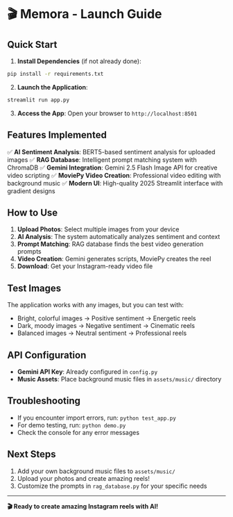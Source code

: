 # 🎬 Memora - Launch Guide

## Quick Start

1. **Install Dependencies** (if not already done):
```bash
pip install -r requirements.txt
```

2. **Launch the Application**:
```bash
streamlit run app.py
```

3. **Access the App**: Open your browser to `http://localhost:8501`

## Features Implemented

✅ **AI Sentiment Analysis**: BERT5-based sentiment analysis for uploaded images
✅ **RAG Database**: Intelligent prompt matching system with ChromaDB
✅ **Gemini Integration**: Gemini 2.5 Flash Image API for creative video scripting
✅ **MoviePy Video Creation**: Professional video editing with background music
✅ **Modern UI**: High-quality 2025 Streamlit interface with gradient designs

## How to Use

1. **Upload Photos**: Select multiple images from your device
2. **AI Analysis**: The system automatically analyzes sentiment and context
3. **Prompt Matching**: RAG database finds the best video generation prompts
4. **Video Creation**: Gemini generates scripts, MoviePy creates the reel
5. **Download**: Get your Instagram-ready video file

## Test Images

The application works with any images, but you can test with:
- Bright, colorful images → Positive sentiment → Energetic reels
- Dark, moody images → Negative sentiment → Cinematic reels  
- Balanced images → Neutral sentiment → Professional reels

## API Configuration

- **Gemini API Key**: Already configured in `config.py`
- **Music Assets**: Place background music files in `assets/music/` directory

## Troubleshooting

- If you encounter import errors, run: `python test_app.py`
- For demo testing, run: `python demo.py`
- Check the console for any error messages

## Next Steps

1. Add your own background music files to `assets/music/`
2. Upload your photos and create amazing reels!
3. Customize the prompts in `rag_database.py` for your specific needs

---

**🎬 Ready to create amazing Instagram reels with AI!**

